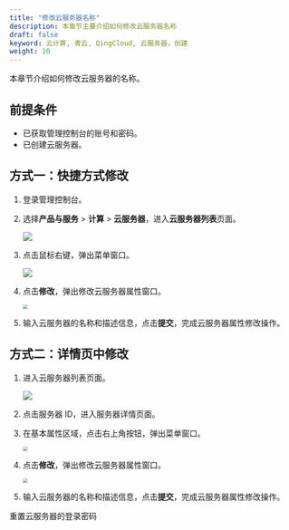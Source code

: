 ```yaml
---
title: "修改云服务器名称"
description: 本章节主要介绍如何修改云服务器名称
draft: false
keyword: 云计算, 青云, QingCloud, 云服务器，创建
weight: 10
---
```


本章节介绍如何修改云服务器的名称。

## 前提条件

- 已获取管理控制台的账号和密码。
- 已创建云服务器。

## 方式一：快捷方式修改

1. 登录管理控制台。

2. 选择**产品与服务** > **计算** > **云服务器**，进入**云服务器列表**页面。

   ![](/compute/vm/_images/vm_server_list.png)

3. 点击鼠标右键，弹出菜单窗口。

   ![](/compute/vm/_images/vm_modify_name.png)

4. 点击**修改**，弹出修改云服务器属性窗口。

   <img src="/compute/vm/_images/vm_modify_name_win.png" style="zoom:50%;" />

5. 输入云服务器的名称和描述信息，点击**提交**，完成云服务器属性修改操作。

## 方式二：详情页中修改

1. 进入云服务器列表页面。

   ![](/compute/vm/_images/vm_server_list.png)

2. 点击服务器 ID，进入服务器详情页面。

3. 在基本属性区域，点击右上角按钮，弹出菜单窗口。

   <img src="/compute/vm/_images/vm_modify_name_details.png" style="zoom:50%;" />

4. 点击**修改**，弹出修改云服务器属性窗口。

   <img src="/compute/vm/_images/vm_modify_name_win.png" style="zoom:50%;" />

5. 输入云服务器的名称和描述信息，点击**提交**，完成云服务器属性修改操作。

重置云服务器的登录密码
